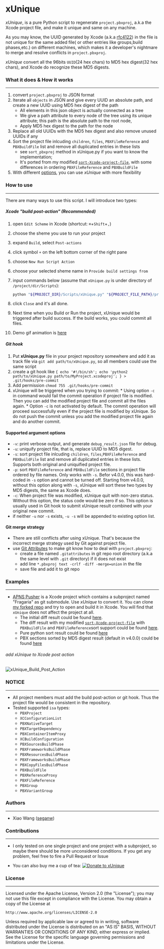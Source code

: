 xUnique
=======

_xUnique_, is a pure Python script to regenerate `project.pbxproj`, a.k.a the Xcode project file, and make it unique and same on any machine.
 
As you may know, the UUID generated by Xcode (a.k.a [rfc4122](http://www.ietf.org/rfc/rfc4122.txt)) in the file is not unique for the same added file( or other entries like groups,build phases,etc.) on different machines, which makes it a developer's nightmare to merge and resolve conflicts in `project.pbxproj`.

_xUnique_ convert all the 96bits `UUID`(24 hex chars) to MD5 hex digest(32 hex chars), and Xcode do recognize these MD5 digests.

### What it does & How it works
----------------
1. convert `project.pbxproj` to JSON format
2. Iterate all `objects` in JSON and give every UUID an absolute path, and create a new UUID using MD5 hex digest of the path
	* All elements in this json object is actually connected as a tree
	* We give a path attribute to every node of the tree using its unique attribute; this path is the absolute path to the root node, 
	* Apply MD5 hex digest to the path for the node
3. Replace all old UUIDs with the MD5 hex digest and also remove unused UUIDs if any
4. Sort the project file inlcuding `children`, `files`, `PBXFileReference` and `PBXBuildFile` list and remove all duplicated entries in these lists 
	* see `sort_pbxproj` method in xUnique.py if you want to know the implementation;
	* It's ported from my modified [`sort-Xcode-project-file`](https://github.com/truebit/webkit/commits/master/Tools/Scripts/sort-Xcode-project-file), with some differences in ordering `PBXFileReference` and `PBXBuildFile` 
5. With different [options](#supported-argument-options), you can use _xUnique_ with more flexibility


### How to use
--------------
There are many ways to use this script. I will introduce two types:

##### Xcode "build post-action" (Recommended)
  1. open `Edit Scheme` in Xcode (shortcut: `⌘`+`Shift`+`,`)
  2. choose the sheme you use to run your project
  3. expand `Build`, select `Post-actions`
  4. click symbol `+` on the left bottom corner of the right pane
  5. choose `New Run Script Action`
  6. choose your selected sheme name in `Provide build settings from`
  7. input commands below (assume that `xUnique.py` is under directory of `/project/dir/Scripts`):
  
     ```bash
     python "${PROJECT_DIR}/Scripts/xUnique.py" "${PROJECT_FILE_PATH}/project.pbxproj"
     ```
  8. click `Close` and it's all done.
  9. Next time when you Build or Run the project, xUnique would be triggered after build success. If the build works, you could commit all files.
  10. Demo gif animation is [here](#add-xunique-to-xcode-post-action)
     
##### Git hook
  1. Put **xUnique.py** file in your project repository somewhere and add it as track file via `git add path/to/xUnique.py`, so all members could use the same script
  2. create a git hook like `{ echo '#!/bin/sh'; echo 'python2 path/to/xUnique.py path/to/MyProject.xcodeproj'; } > .git/hooks/pre-commit`
  3. Add permission `chmod 755 .git/hooks/pre-commit` 
  4. xUnique will be triggered when you trying to commit:
  	* Using option `-c` in command would fail the commit operation if project file is modified. Then you can add the modified project file and commit all the files again.
  	* Option `-c` is not activated by default. The commit operation will proceed successfully even if the project file is modified by xUnique. So do not push the commit unless you add the modified project file again and do another commit.

#### Supported argument options
* `-v`: print verbose output, and generate `debug_result.json` file for debug.
* `-u`: uniquify project file, that is, replace UUID to MD5 digest.
* `-s`: sort project file inlcuding `children`, `files`,`PBXFileReference` and `PBXBuildFile` list and remove all duplicated entries in these lists. Supports both original and uniquified project file. 
* `-p`: sort `PBXFileReference` and `PBXBuildFile` sections in project file ordered by file names. Only works with `-s`. Befor v4.0.0, this was hard-coded in `-s` option and cannot be turned off. Starting from v4.0.0, without this option along with `-s`, xUnique will sort these two types by MD5 digests, the same as Xcode does.
* `-c`: When project file was modified, xUnique quit with non-zero status. Without this option, the status code would be zero if so. This option is usually used in Git hook to submit xUnique result combined with your original new commit.
* if neither `-u` nor `-s` exists, `-u -s` will be appended to existing option list.

    
#### Git merge strategy
* There are still conflicts after using xUnique. That's because the incorrect merge strategy used by Git against project file.
* use [Git Attributes](http://git-scm.com/book/en/Customizing-Git-Git-Attributes) to make git know how to deal with `project.pbxproj`:
  * create a file named `.gitattributes` in git repo root directory (a.k.a the same level with `.git` directory) if it does not exist
  * add line `*.pbxproj text -crlf -diff -merge=union` in the file
  * save file and add it to git repo
      

### Examples
------------
* [APNS Pusher](https://github.com/blommegard/APNS-Pusher) is a Xcode project which contains a subproject named "Fragaria" as git submodule. Use _xUnique_ to convert it. You can clone [my forked repo](https://github.com/truebit/APNS-Pusher) and try to open and build it in Xcode. You will find that `xUnique` does not affect the project at all.
  * The initial diff result could be found [here](https://github.com/truebit/APNS-Pusher/commit/fb27af54627ca0836aa5eb847766441b991220bf).
  * The diff result with my modified [`sort-Xcode-project-file`](https://github.com/truebit/webkit/blob/7afa105d20fccdec68d8bd778b649409f17cbdc0/Tools/Scripts/sort-Xcode-project-file) with `PBXBuildFile` and `PBXFileReference`sort support could be found [here](https://github.com/truebit/APNS-Pusher/commit/d5ff3dc053c4be96d6c209cc9ced890faad263c9). 
  * Pure python sort result could be found [here](https://github.com/truebit/APNS-Pusher/commit/f79d182b0b5892cbb889b67242845807689bd5e4)
  * PBX sections sorted by MD5 digest result (default in v4.0.0) could be found [here](https://github.com/truebit/APNS-Pusher/commit/5171c08d601500f6d9bda24cbd640074e1e2b3d7)
  
###### add xUnique to Xcode post action
![xUnique_Build_Post_Action](https://raw.github.com/truebit/xUnique/gif/xUnique_Build_Post_Action.gif)

### NOTICE
----------
* All project members must add the build post-action or git hook. Thus the project file would be consistent in the repository.
* Tested supported `isa` types:
    * `PBXProject`
    * `XCConfigurationList`
    * `PBXNativeTarget`
    * `PBXTargetDependency`
    * `PBXContainerItemProxy`
    * `XCBuildConfiguration`
    * `PBXSourcesBuildPhase`
    * `PBXFrameworksBuildPhase`
    * `PBXResourcesBuildPhase`
    * `PBXFrameworksBuildPhase`
    * `PBXCopyFilesBuildPhase`
    * `PBXBuildFile`
    * `PBXReferenceProxy`
    * `PBXFileReference`
    * `PBXGroup`
    * `PBXVariantGroup`


### Authors
-----------
* Xiao Wang ([seganw](http://fclef.wordpress.com/about))

### Contributions
-----------------
* I only tested on one single project and one project with a subproject, so maybe there should be more unconsidered conditions. 
If you get any problem, feel free to fire a Pull Request or Issue

* You can also buy me a cup of tea: [![Donate to xUnique](https://www.paypalobjects.com/en_US/i/btn/btn_donate_SM.gif)](https://www.paypal.com/cgi-bin/webscr?cmd=_donations&business=QQNATFYESVT76&item_name=xUnique)



### License
-----------
Licensed under the Apache License, Version 2.0 (the "License"); you may not
use this file except in compliance with the License. You may obtain a copy of
the License at

    http://www.apache.org/licenses/LICENSE-2.0

Unless required by applicable law or agreed to in writing, software
distributed under the License is distributed on an "AS IS" BASIS, WITHOUT
WARRANTIES OR CONDITIONS OF ANY KIND, either express or implied. See the
License for the specific language governing permissions and limitations under
the License.
